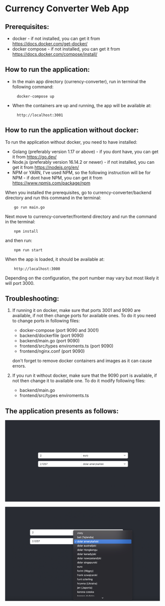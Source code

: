 # Currency Converter Web App

## **Prerequisites:**
* docker - if not installed, you can get it from  https://docs.docker.com/get-docker/
* docker compose - if not installed, you can get it from https://docs.docker.com/compose/install/

## **How to run the application:**
* In the main app directory (currency-converter), run in terminal the following command:

        docker-compose up
* When the containers are up and running, the app will be available at: 

        http://localhost:3001

## **How to run the application without docker**:

To run the application without docker, you need to have installed:

* Golang (preferably version 1.17 or above) - if you dont have, you can get it from https://go.dev/
* Node.js (preferably version 16.14.2 or newer) - if not installed, you can get it from https://nodejs.org/en/
* NPM or YARN, I've used NPM, so the following instruction will be for NPM - if dont have NPM, you can get it from https://www.npmjs.com/package/npm

When you installed the prerequisites, go to currency-converter/backend directory and run this command in the terminal:

        go run main.go

Next move to currency-converter/frontend directory and run the command in the terminal:

        npm install

and then run:

        npm run start

When the app is loaded, it should be available at:

        http://localhost:3000

Depending on the configuration, the port number may vary but most likely it will port 3000.


## **Troubleshooting**:

1. If running it on docker, make sure that ports 3001 and 9090 are available, if not then change ports for available ones. To do it you need to change ports in following files:

    *   docker-compose (port 9090 and 3001)
    *   backend/dockerfile (port 9090)
    *   backend/main.go (port 9090)
    *   frontend/src/types enviroments.ts (port 9090)
    *   frontend/nginx.conf (port 9090)

    don't forget to remove docker containers and images as it can cause errors.
2. If you run it without docker, make sure that the 9090 port is available, if not then change it to available one. To do it modify following files:
    *   backend/main.go 
    *   frontend/src/types enviroments.ts


## **The application presents as follows**:
    
![first](./app.png)

![first](./app2.png)

